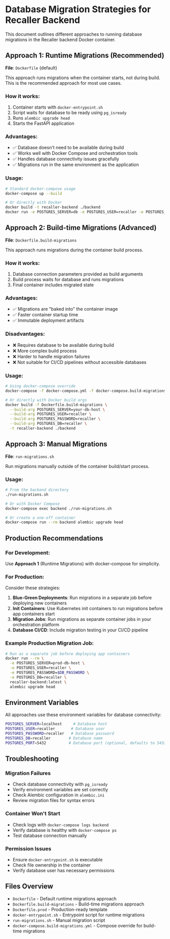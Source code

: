 # Database Migration Strategies for Recaller Backend

This document outlines different approaches to running database migrations in the Recaller backend Docker container.

## Approach 1: Runtime Migrations (Recommended)

**File**: `Dockerfile` (default)

This approach runs migrations when the container starts, not during build. This is the recommended approach for most use cases.

### How it works:
1. Container starts with `docker-entrypoint.sh`
2. Script waits for database to be ready using `pg_isready`
3. Runs `alembic upgrade head`
4. Starts the FastAPI application

### Advantages:
- ✅ Database doesn't need to be available during build
- ✅ Works well with Docker Compose and orchestration tools
- ✅ Handles database connectivity issues gracefully
- ✅ Migrations run in the same environment as the application

### Usage:
```bash
# Standard docker-compose usage
docker-compose up --build

# Or directly with Docker
docker build -t recaller-backend ./backend
docker run -e POSTGRES_SERVER=db -e POSTGRES_USER=recaller -e POSTGRES_PASSWORD=recaller -e POSTGRES_DB=recaller recaller-backend
```

## Approach 2: Build-time Migrations (Advanced)

**File**: `Dockerfile.build-migrations`

This approach runs migrations during the container build process.

### How it works:
1. Database connection parameters provided as build arguments
2. Build process waits for database and runs migrations
3. Final container includes migrated state

### Advantages:
- ✅ Migrations are "baked into" the container image
- ✅ Faster container startup time
- ✅ Immutable deployment artifacts

### Disadvantages:
- ❌ Requires database to be available during build
- ❌ More complex build process
- ❌ Harder to handle migration failures
- ❌ Not suitable for CI/CD pipelines without accessible databases

### Usage:
```bash
# Using docker-compose override
docker-compose -f docker-compose.yml -f docker-compose.build-migrations.yml up --build

# Or directly with Docker build args
docker build -f Dockerfile.build-migrations \
  --build-arg POSTGRES_SERVER=your-db-host \
  --build-arg POSTGRES_USER=recaller \
  --build-arg POSTGRES_PASSWORD=recaller \
  --build-arg POSTGRES_DB=recaller \
  -t recaller-backend ./backend
```

## Approach 3: Manual Migrations

**File**: `run-migrations.sh`

Run migrations manually outside of the container build/start process.

### Usage:
```bash
# From the backend directory
./run-migrations.sh

# Or with Docker Compose
docker-compose exec backend ./run-migrations.sh

# Or create a one-off container
docker-compose run --rm backend alembic upgrade head
```

## Production Recommendations

### For Development:
Use **Approach 1** (Runtime Migrations) with docker-compose for simplicity.

### For Production:
Consider these strategies:

1. **Blue-Green Deployments**: Run migrations in a separate job before deploying new containers
2. **Init Containers**: Use Kubernetes init containers to run migrations before app containers start  
3. **Migration Jobs**: Run migrations as separate container jobs in your orchestration platform
4. **Database CI/CD**: Include migration testing in your CI/CD pipeline

### Example Production Migration Job:
```bash
# Run as a separate job before deploying app containers
docker run --rm \
  -e POSTGRES_SERVER=prod-db-host \
  -e POSTGRES_USER=recaller \
  -e POSTGRES_PASSWORD=$DB_PASSWORD \
  -e POSTGRES_DB=recaller \
  recaller-backend:latest \
  alembic upgrade head
```

## Environment Variables

All approaches use these environment variables for database connectivity:

```bash
POSTGRES_SERVER=localhost     # Database host
POSTGRES_USER=recaller       # Database user
POSTGRES_PASSWORD=recaller   # Database password
POSTGRES_DB=recaller        # Database name
POSTGRES_PORT=5432          # Database port (optional, defaults to 5432)
```

## Troubleshooting

### Migration Failures
- Check database connectivity with `pg_isready`
- Verify environment variables are set correctly
- Check Alembic configuration in `alembic.ini`
- Review migration files for syntax errors

### Container Won't Start
- Check logs with `docker-compose logs backend`
- Verify database is healthy with `docker-compose ps`
- Test database connection manually

### Permission Issues
- Ensure `docker-entrypoint.sh` is executable
- Check file ownership in the container
- Verify database user has necessary permissions

## Files Overview

- `Dockerfile` - Default runtime migrations approach
- `Dockerfile.build-migrations` - Build-time migrations approach  
- `Dockerfile.prod` - Production-ready template
- `docker-entrypoint.sh` - Entrypoint script for runtime migrations
- `run-migrations.sh` - Manual migration script
- `docker-compose.build-migrations.yml` - Compose override for build-time migrations
